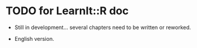 # TODO for LearnIt::R doc

-   Still in development... several chapters need to be written or reworked.

-   English version.

